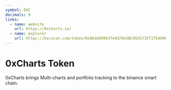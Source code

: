 ```yaml
---
symbol: 0XC
decimals: 9
links:
  - name: website
    url: https://0xcharts.io/
  - name: explorer
    url: https://bscscan.com/token/0x86dd49963fe91F0e5BC95d171Ff27EA996C0890C
---
```


# 0xCharts Token

0xCharts brings Multi-charts and portfolio tracking to the binance smart chain.
